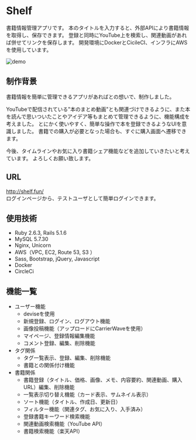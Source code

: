 # Shelf
書籍情報管理アプリです。 
本のタイトルを入力すると、外部APIにより書籍情報を取得し、保存できます。 
登録と同時にYouTube上を検索し、関連動画があれば併せてリンクを保存します。 
開発環境にDockerとCicileCI、インフラにAWSを使用しています。

![demo](https://user-images.githubusercontent.com/50736375/81693526-01d80f00-949b-11ea-9acd-1a17edd32159.gif)

## 制作背景
書籍情報を簡単に管理できるアプリがあればとの想いで、制作しました。 

YouTubeで配信されている"本のまとめ動画"とも関連づけできるように、また本を読んで思いついたことやアイデア等もまとめて管理できるように、機能構成を考えました。 
とにかく使いやすく、簡単な操作で本を登録できるようなUIを意識しました。 
書籍での購入が必要となった場合も、すぐに購入画面へ遷移できます。 

今後、タイムラインやお気に入り書籍シェア機能などを追加していきたいと考えています。 
よろしくお願い致します。 

## URL
http://shelf.fun/ <br>
ログインページから、テストユーザとして簡単ログインできます。

## 使用技術
- Ruby 2.6.3, Rails 5.1.6
- MySQL 5.7.30
- Nginx, Unicorn
- AWS（VPC, EC2, Route 53, S3 ）
- Sass, Bootstrap, jQuery, Javascript
- Docker
- CircleCi

## 機能一覧
- ユーザー機能
  - deviseを使用
  - 新規登録、ログイン、ログアウト機能
  - 画像投稿機能（アップロードにCarrierWaveを使用）
  - マイページ、登録情報編集機能
  - コメント登録、編集、削除機能
- タグ関係
    - タグ一覧表示、登録、編集、削除機能
    - 書籍との関係付け機能
- 書籍関係
    - 書籍登録（タイトル、価格、画像、メモ、内容要約、関連動画、購入URL）編集、削除機能
    - 一覧表示切り替え機能（カード表示、サムネイル表示）
    - ソート機能（タイトル、作成日、更新日）
    - フィルター機能（関連タグ、お気に入り、入手済み）
    - 登録書籍キーワード検索機能
    - 関連動画検索機能（YouTube API）
    - 書籍検索機能（楽天API）
